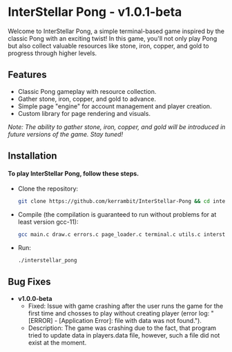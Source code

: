 # InterStellar Pong - v1.0.1-beta 

Welcome to InterStellar Pong, a simple terminal-based game inspired by the classic Pong with an exciting twist!
In this game, you'll not only play Pong but also collect valuable resources like stone, iron, copper, and gold to progress through higher levels.

## Features

- Classic Pong gameplay with resource collection.
- Gather stone, iron, copper, and gold to advance.
- Simple page "engine" for account management and player creation.
- Custom library for page rendering and visuals.

*Note: The ability to gather stone, iron, copper, and gold will be introduced in future versions of the game. Stay tuned!*

## Installation

#### To play InterStellar Pong, follow these steps.

- Clone the repository:

   ```bash
   git clone https://github.com/kerrambit/InterStellar-Pong && cd interstellar-pong

- Compile (the compilation is guaranteed to run without problems for at least version gcc-11):

   ```bash
   gcc main.c draw.c errors.c page_loader.c terminal.c utils.c interstellar_pong.c player.c -o interstellar_pong

- Run:

   ```bash
   ./interstellar_pong

## Bug Fixes
- **v1.0.0-beta**
  - Fixed: Issue with game crashing after the user runs the game for the first time and chosses to play without creating player (error log: "[ERROR] - [Application Error]: file with data was not found.").
  - Description: The game was crashing due to the fact, that program tried to update data in players.data file, however, such a file did not exist at the moment.
